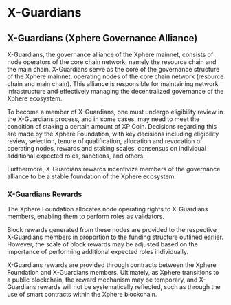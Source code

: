 # X-Guardians

## X-Guardians (Xphere Governance Alliance)

X-Guardians, the governance alliance of the Xphere mainnet, consists of node operators of the core chain network, namely the resource chain and the main chain. X-Guardians serve as the core of the governance structure of the Xphere mainnet, operating nodes of the core chain network (resource chain and main chain). This alliance is responsible for maintaining network infrastructure and effectively managing the decentralized governance of the Xphere ecosystem.&#x20;

To become a member of X-Guardians, one must undergo eligibility review in the X-Guardians process, and in some cases, may need to meet the condition of staking a certain amount of XP Coin. Decisions regarding this are made by the Xphere Foundation, with key decisions including eligibility review, selection, tenure of qualification, allocation and revocation of operating nodes, rewards and staking scales, consensus on individual additional expected roles, sanctions, and others.&#x20;

Furthermore, X-Guardians rewards incentivize members of the governance alliance to be a stable foundation of the Xphere ecosystem.



### X-Guardians Rewards

The Xphere Foundation allocates node operating rights to X-Guardians members, enabling them to perform roles as validators.&#x20;

Block rewards generated from these nodes are provided to the respective X-Guardians members in proportion to the funding structure outlined earlier. However, the scale of block rewards may be adjusted based on the importance of performing additional expected roles individually.&#x20;

X-Guardians rewards are provided through contracts between the Xphere Foundation and X-Guardians members. Ultimately, as Xphere transitions to a public blockchain, the reward mechanism may be temporary, and X-Guardians rewards will not be systematically reflected, such as through the use of smart contracts within the Xphere blockchain.










